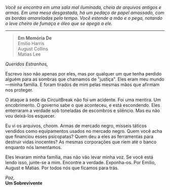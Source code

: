 _Você se encontra em uma sala mal iluminada, cheia de arquivos antigos e armas. Em uma mesa desgastada, há um pedaço de papel amassado, com as bordas amareladas pelo tempo. Você estende a mão e o pega, notando o leve cheiro de fumaça e óleo que se apega a ele._

---

> **Em Memória De**  
> Emilio Harris  
> August Collins  
> Matias Lee

_Queridos Estranhos,_

Escrevo isso não apenas por eles, mas por qualquer um que tenha perdido alguém para as sombras que chamamos de "justiça". Eles eram meu mundo—minha família. E foram tirados de mim pelas mesmas mãos que afirmam nos proteger.

O ataque à sede da CircuitBreak não foi um acidente. Foi uma mentira. Um encobrimento. O governo sabe o que aconteceu, e está escondendo. Eles enterraram a verdade sob toneladas de escombros e silêncio. Mas eu não vou deixá-los esquecer.

Eu vi os arquivos, choom. Armas de mercado negro, mísseis táticos vendidos como equipamentos usados no mercado negro. Quem você acha que financiou esses psicopatas? Quem deu a eles as ferramentas para destruir vidas inocentes? As mesmas corporações que riem até o banco enquanto nós lamentamos.

Eles levaram minha família, mas não vão levar minha voz. Se você está lendo isso, junte-se a mim. Encontre a verdade. Exponha-os. Por Emilio, August e Matias. Por todos nós que ficamos para trás.

_Paz,_  
**Um Sobrevivente**
